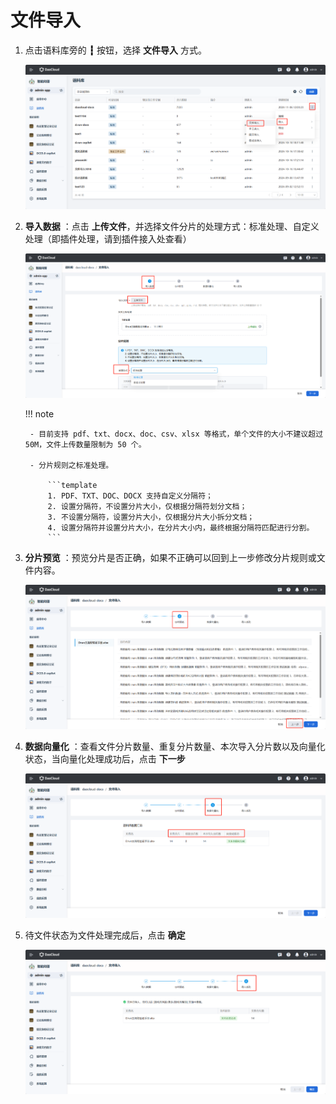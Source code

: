 # 文件导入

1. 点击语料库旁的 **┇** 按钮，选择 **文件导入** 方式。

    ![upload-data01](./images/upload-data01.jpg)

1. **导入数据** ：点击 **上传文件**，并选择文件分片的处理方式：标准处理、自定义处理（即插件处理，请到插件接入处查看）

    ![upload-data02](./images/upload-data02.jpg)

    !!! note

        - 目前支持 pdf、txt、docx、doc、csv、xlsx 等格式，单个文件的大小不建议超过 50M，文件上传数量限制为 50 个。
        
        - 分片规则之标准处理。
   
            ```template
            1. PDF、TXT、DOC、DOCX 支持自定义分隔符；
            2. 设置分隔符，不设置分片大小，仅根据分隔符划分文档；
            3. 不设置分隔符，设置分片大小，仅根据分片大小拆分文档；
            4. 设置分隔符并设置分片大小，在分片大小内，最终根据分隔符匹配进行分割。
            ```

1. **分片预览** ：预览分片是否正确，如果不正确可以回到上一步修改分片规则或文件内容。

    ![upload-data03](./images/upload-data03.jpg)

1. **数据向量化** ：查看文件分片数量、重复分片数量、本次导入分片数以及向量化状态，当向量化处理成功后，点击 **下一步**

    ![upload-data04](./images/upload-data04.jpg)

1. 待文件状态为文件处理完成后，点击 **确定**

    ![upload-data05](./images/upload-data05.jpg)
